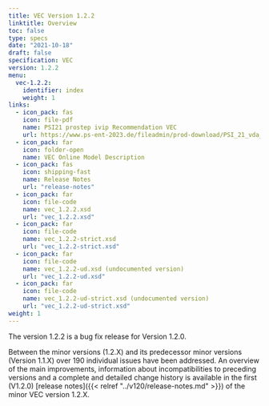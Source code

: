 ```yaml
---
title: VEC Version 1.2.2
linktitle: Overview
toc: false
type: specs
date: "2021-10-18"
draft: false
specification: VEC
version: 1.2.2
menu:
  vec-1.2.2:
    identifier: index
    weight: 1
links:
  - icon_pack: fas
    icon: file-pdf
    name: PSI21 prostep ivip Recommendation VEC
    url: https://www.ps-ent-2023.de/fileadmin/prod-download/PSI_21_vda_4968_VEC_Specification_v1.2_pub_RZ.pdf
  - icon_pack: far
    icon: folder-open
    name: VEC Online Model Description
  - icon_pack: fas
    icon: shipping-fast
    name: Release Notes
    url: "release-notes"
  - icon_pack: far
    icon: file-code
    name: vec_1.2.2.xsd
    url: "vec_1.2.2.xsd"
  - icon_pack: far
    icon: file-code
    name: vec_1.2.2-strict.xsd
    url: "vec_1.2.2-strict.xsd"
  - icon_pack: far
    icon: file-code
    name: vec_1.2.2-ud.xsd (undocumented version)
    url: "vec_1.2.2-ud.xsd"
  - icon_pack: far
    icon: file-code
    name: vec_1.2.2-ud-strict.xsd (undocumented version)
    url: "vec_1.2.2-ud-strict.xsd"
weight: 1
---
```


The version 1.2.2 is a bug fix release for Version 1.2.0.

Between the minor versions (1.2.X) and its predecessor minor versions (Version 1.1.X) over 190 individual issues have
been addressed. An overview of the main improvements, information about incompatibilities to preceding versions
and a complete and detailed change history is available in the first (V1.2.0)
[release notes]({{< relref "../v120/release-notes.md" >}}) of the minor VEC version 1.2.X.
